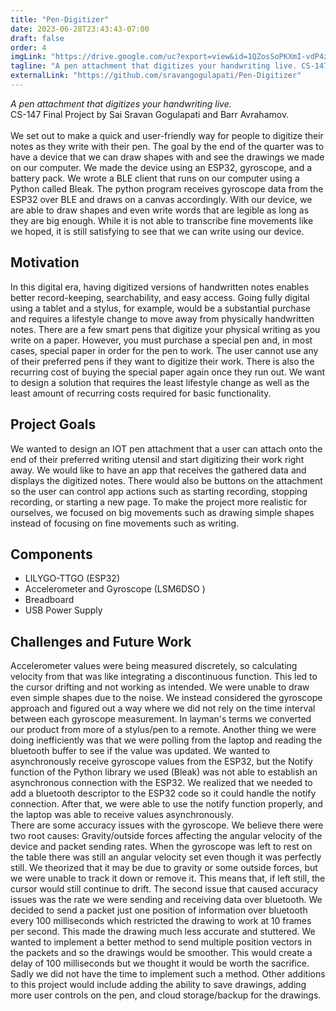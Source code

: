 ```yaml
---
title: "Pen-Digitizer"
date: 2023-06-28T23:43:43-07:00
draft: false
order: 4
imgLink: "https://drive.google.com/uc?export=view&id=1QZosSoPKXmI-vdP4zAEZA0NvbGyPAZw4"
tagline: "A pen attachment that digitizes your handwriting live. CS-147 Final Project by Sai Sravan Gogulapati and Barr Avrahamov."
externalLink: "https://github.com/sravangogulapati/Pen-Digitizer"
---
```

*A pen attachment that digitizes your handwriting live.*<br>
CS-147 Final Project by Sai Sravan Gogulapati and Barr Avrahamov.<br>
<br>
We set out to make a quick and user-friendly way for people to digitize their notes as they write with their pen. The goal by the end of the quarter was to have a device that we can draw shapes with and see the drawings we made on our computer. We made the device using an ESP32, gyroscope, and a battery pack. We wrote a BLE client that runs on our computer using a Python called Bleak. The python program receives gyroscope data from the ESP32 over BLE and draws on a canvas accordingly. With our device, we are able to draw shapes and even write words that are legible as long as they are big enough. While it is not able to transcribe fine movements like we hoped, it is still satisfying to see that we can write using our device.

## Motivation
In this digital era, having digitized versions of handwritten notes enables better record-keeping, searchability, and easy access. Going fully digital using a tablet and a stylus, for example, would be a substantial purchase and requires a lifestyle change to move away from physically handwritten notes. There are a few smart pens that digitize your physical writing as you write on a paper. However, you must purchase a special pen and, in most cases, special paper in order for the pen to work. The user cannot use any of their preferred pens if they want to digitize their work. There is also the recurring cost of buying the special paper again once they run out. We want to design a solution that requires the least lifestyle change as well as the least amount of recurring costs required for basic functionality.

## Project Goals
We wanted to design an IOT pen attachment that a user can attach onto the end of their preferred writing utensil and start digitizing their work right away. We would like to have an app that receives the gathered data and displays the digitized notes. There would also be buttons on the attachment so the user can control app actions such as starting recording, stopping recording, or starting a new page. To make the project more realistic for ourselves, we focused on big movements such as drawing simple shapes instead of focusing on fine movements such as writing.

## Components
- LILYGO-TTGO (ESP32)
- Accelerometer and Gyroscope (LSM6DSO )
- Breadboard
- USB Power Supply

## Challenges and Future Work
Accelerometer values were being measured discretely, so calculating velocity from that was like integrating a discontinuous function. This led to the cursor drifting and not working as intended. We were unable to draw even simple shapes due to the noise. We instead considered the gyroscope approach and figured out a way where we did not rely on the time interval between each gyroscope measurement. In layman's terms we converted our product from more of a stylus/pen to a remote.
Another thing we were doing inefficiently was that we were polling from the laptop and reading the bluetooth buffer to see if the value was updated. We wanted to asynchronously receive gyroscope values from the ESP32, but the Notify function of the Python library we used (Bleak) was not able to establish an asynchronous connection with the ESP32. We realized that we needed to add a bluetooth descriptor to the ESP32 code so it could handle the notify connection. After that, we were able to use the notify function properly, and the laptop was able to receive values asynchronously.<br>
There are some accuracy issues with the gyroscope. We believe there were two root causes: Gravity/outside forces affecting the angular velocity of the device and packet sending rates. When the gyroscope was left to rest on the table there was still an angular velocity set even though it was perfectly still. We theorized that it may be due to gravity or some outside forces, but we were unable to track it down or remove it. This means that, if left still, the cursor would still continue to drift. The second issue that caused accuracy issues was the rate we were sending and receiving data over bluetooth. We decided to send a packet just one position of information over bluetooth every 100 milliseconds which restricted the drawing to work at 10 frames per second. This made the drawing much less accurate and stuttered. We wanted to implement a better method to send multiple position vectors in the packets and so the drawings would be smoother. This would create a delay of 100 milliseconds but we thought it would be worth the sacrifice. Sadly we did not have the time to implement such a method. Other additions to this project would include adding the ability to save drawings, adding more user controls on the pen, and cloud storage/backup for the drawings.